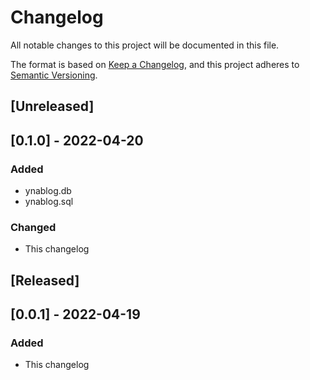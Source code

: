 # Changelog
All notable changes to this project will be documented in this file.

The format is based on [Keep a Changelog](https://keepachangelog.com/en/1.0.0/),
and this project adheres to [Semantic Versioning](https://semver.org/spec/v2.0.0.html).

## [Unreleased]

## [0.1.0] - 2022-04-20
### Added
- ynablog.db
- ynablog.sql
### Changed
- This changelog

## [Released] 

## [0.0.1] - 2022-04-19
### Added
- This changelog
